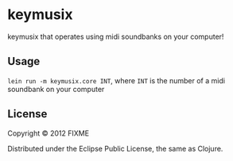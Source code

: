 # keymusix

keymusix that operates using midi soundbanks on your computer!

## Usage

`lein run -m keymusix.core INT`, where `INT` is the number of a midi soundbank on your computer

## License

Copyright © 2012 FIXME

Distributed under the Eclipse Public License, the same as Clojure.
